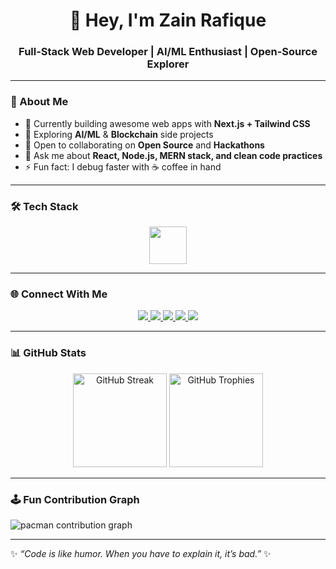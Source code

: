 

<h1 align="center">🚀 Hey, I'm Zain Rafique</h1>  
<h3 align="center">Full-Stack Web Developer | AI/ML Enthusiast | Open-Source Explorer</h3>  

---

### 🌟 About Me  
- 🔭 Currently building awesome web apps with **Next.js + Tailwind CSS**  
- 🌱 Exploring **AI/ML** & **Blockchain** side projects  
- 👯 Open to collaborating on **Open Source** and **Hackathons**  
- 💬 Ask me about **React, Node.js, MERN stack, and clean code practices**  
- ⚡ Fun fact: I debug faster with ☕ coffee in hand  

---

### 🛠️ Tech Stack  

<div align="center">
  <img src="https://skillicons.dev/icons?i=ts,nextjs,tailwind,storybook,graphql,go,rust,nestjs,py,aws" height="60" />
</div>  

---

### 🌐 Connect With Me  

<div align="center">
  <a href="https://linkedin.com/in/YOUR-LINK" target="_blank">
    <img src="https://img.shields.io/badge/-LinkedIn-0077B5?logo=linkedin&logoColor=white&style=for-the-badge" />
  </a>
  <a href="https://twitter.com/YOUR-HANDLE" target="_blank">
    <img src="https://img.shields.io/badge/-Twitter-1DA1F2?logo=twitter&logoColor=white&style=for-the-badge" />
  </a>
  <a href="https://discord.com/users/YOUR-ID" target="_blank">
    <img src="https://img.shields.io/badge/-Discord-7289DA?logo=discord&logoColor=white&style=for-the-badge" />
  </a>
  <a href="https://twitch.tv/YOUR-HANDLE" target="_blank">
    <img src="https://img.shields.io/badge/-Twitch-9146FF?logo=twitch&logoColor=white&style=for-the-badge" />
  </a>
  <a href="https://dev.to/YOUR-HANDLE" target="_blank">
    <img src="https://img.shields.io/badge/-Dev.to-0A0A0A?logo=dev.to&logoColor=white&style=for-the-badge" />
  </a>
</div>  

---

### 📊 GitHub Stats  

<div align="center">
  <img src="https://streak-stats.demolab.com?user=ZainRafiqueDev&theme=dracula&hide_border=true&border_radius=8" height="150" alt="GitHub Streak" />
  <img src="https://github-profile-trophy.vercel.app/?username=ZainRafiqueDev&theme=dracula&margin-w=8&margin-h=8&no-frame=true" height="150" alt="GitHub Trophies" />
</div>  

---

### 🕹️ Fun Contribution Graph  

<picture>
  <source media="(prefers-color-scheme: dark)" srcset="https://raw.githubusercontent.com/maurodesouza/maurodesouza/output/pacman-contribution-graph-dark.svg">
  <source media="(prefers-color-scheme: light)" srcset="https://raw.githubusercontent.com/maurodesouza/maurodesouza/output/pacman-contribution-graph.svg">
  <img alt="pacman contribution graph" src="https://raw.githubusercontent.com/maurodesouza/maurodesouza/output/pacman-contribution-graph.svg">
</picture>  

---

✨ _“Code is like humor. When you have to explain it, it’s bad.”_ ✨  
